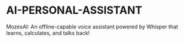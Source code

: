 # AI-PERSONAL-ASSISTANT
MozesAI: An offline-capable voice assistant powered by Whisper that learns, calculates, and talks back!
